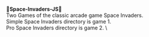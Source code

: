 👾**Space-Invaders-JS**👾 \
Two Games of the classic arcade game Space Invaders. \
Simple Space Invaders directory is game 1. \
Pro Space Invaders directory is game 2. \



